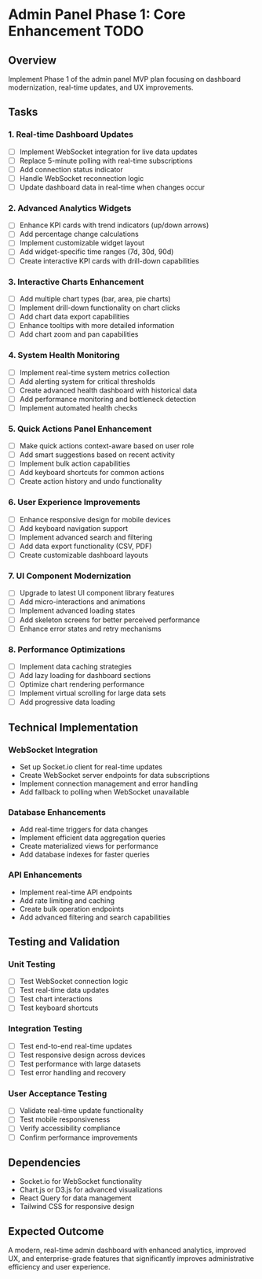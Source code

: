 # Admin Panel Phase 1: Core Enhancement TODO

## Overview
Implement Phase 1 of the admin panel MVP plan focusing on dashboard modernization, real-time updates, and UX improvements.

## Tasks

### 1. Real-time Dashboard Updates
- [ ] Implement WebSocket integration for live data updates
- [ ] Replace 5-minute polling with real-time subscriptions
- [ ] Add connection status indicator
- [ ] Handle WebSocket reconnection logic
- [ ] Update dashboard data in real-time when changes occur

### 2. Advanced Analytics Widgets
- [ ] Enhance KPI cards with trend indicators (up/down arrows)
- [ ] Add percentage change calculations
- [ ] Implement customizable widget layout
- [ ] Add widget-specific time ranges (7d, 30d, 90d)
- [ ] Create interactive KPI cards with drill-down capabilities

### 3. Interactive Charts Enhancement
- [ ] Add multiple chart types (bar, area, pie charts)
- [ ] Implement drill-down functionality on chart clicks
- [ ] Add chart data export capabilities
- [ ] Enhance tooltips with more detailed information
- [ ] Add chart zoom and pan capabilities

### 4. System Health Monitoring
- [ ] Implement real-time system metrics collection
- [ ] Add alerting system for critical thresholds
- [ ] Create advanced health dashboard with historical data
- [ ] Add performance monitoring and bottleneck detection
- [ ] Implement automated health checks

### 5. Quick Actions Panel Enhancement
- [ ] Make quick actions context-aware based on user role
- [ ] Add smart suggestions based on recent activity
- [ ] Implement bulk action capabilities
- [ ] Add keyboard shortcuts for common actions
- [ ] Create action history and undo functionality

### 6. User Experience Improvements
- [ ] Enhance responsive design for mobile devices
- [ ] Add keyboard navigation support
- [ ] Implement advanced search and filtering
- [ ] Add data export functionality (CSV, PDF)
- [ ] Create customizable dashboard layouts

### 7. UI Component Modernization
- [ ] Upgrade to latest UI component library features
- [ ] Add micro-interactions and animations
- [ ] Implement advanced loading states
- [ ] Add skeleton screens for better perceived performance
- [ ] Enhance error states and retry mechanisms

### 8. Performance Optimizations
- [ ] Implement data caching strategies
- [ ] Add lazy loading for dashboard sections
- [ ] Optimize chart rendering performance
- [ ] Implement virtual scrolling for large data sets
- [ ] Add progressive data loading

## Technical Implementation

### WebSocket Integration
- Set up Socket.io client for real-time updates
- Create WebSocket server endpoints for data subscriptions
- Implement connection management and error handling
- Add fallback to polling when WebSocket unavailable

### Database Enhancements
- Add real-time triggers for data changes
- Implement efficient data aggregation queries
- Create materialized views for performance
- Add database indexes for faster queries

### API Enhancements
- Implement real-time API endpoints
- Add rate limiting and caching
- Create bulk operation endpoints
- Add advanced filtering and search capabilities

## Testing and Validation

### Unit Testing
- [ ] Test WebSocket connection logic
- [ ] Test real-time data updates
- [ ] Test chart interactions
- [ ] Test keyboard shortcuts

### Integration Testing
- [ ] Test end-to-end real-time updates
- [ ] Test responsive design across devices
- [ ] Test performance with large datasets
- [ ] Test error handling and recovery

### User Acceptance Testing
- [ ] Validate real-time update functionality
- [ ] Test mobile responsiveness
- [ ] Verify accessibility compliance
- [ ] Confirm performance improvements

## Dependencies
- Socket.io for WebSocket functionality
- Chart.js or D3.js for advanced visualizations
- React Query for data management
- Tailwind CSS for responsive design

## Expected Outcome
A modern, real-time admin dashboard with enhanced analytics, improved UX, and enterprise-grade features that significantly improves administrative efficiency and user experience.
